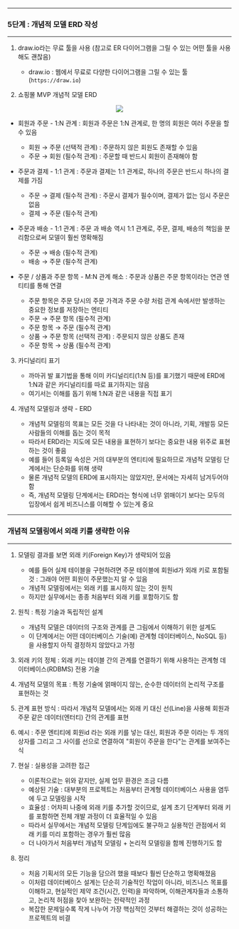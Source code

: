 -----
### 5단계 : 개념적 모델 ERD 작성
-----
1. draw.io라는 무료 툴을 사용 (참고로 ER 다이어그램을 그릴 수 있는 어떤 툴을 사용해도 괜찮음)
   - draw.io : 웹에서 무료로 다양한 다이어그램을 그릴 수 있는 툴(```https://draw.io```)

2. 쇼핑몰 MVP 개념적 모델 ERD
<div align="center">
<img src="https://github.com/user-attachments/assets/56640e93-2902-4876-9264-4f17703af4d1">
</div>

   - 회원과 주문 - 1:N 관계 : 회원과 주문은 1:N 관계로, 한 명의 회원은 여러 주문을 할 수 있음
      + 회원 → 주문 (선택적 관계) : 주문하지 않은 회원도 존재할 수 있음
      + 주문 → 회원 (필수적 관계) : 주문할 때 반드시 회원이 존재해야 함

   - 주문과 결제 - 1:1 관계 : 주문과 결제는 1:1 관계로, 하나의 주문은 반드시 하나의 결제를 가짐
      + 주문 → 결제 (필수적 관계) :  주문시 결제가 필수이며, 결제가 없는 임시 주문은 없음
      + 결제 → 주문 (필수적 관계)

   - 주문과 배송 - 1:1 관계 : 주문 과 배송 역시 1:1 관계로, 주문, 결제, 배송의 책임을 분리함으로써 모델이 훨씬 명확해짐
      + 주문 → 배송 (필수적 관계)
      + 배송 → 주문 (필수적 관계)
        
   - 주문 / 상품과 주문 항목 - M:N 관계 해소 : 주문과 상품은 주문 항목이라는 연관 엔티티를 통해 연결
     + 주문 항목은 주문 당시의 주문 가격과 주문 수량 처럼 관계 속에서만 발생하는 중요한 정보를 저장하는 엔티티
      + 주문 → 주문 항목 (필수적 관계)
      + 주문 항목 → 주문 (필수적 관계)
      + 상품 → 주문 항목 (선택적 관계) : 주문되지 않은 상품도 존재
      + 주문 항목 → 상품 (필수적 관계)

3. 카디널리티 표기
   - 까마귀 발 표기법을 통해 이미 카디널리티(1:N 등)를 표기했기 때문에 ERD에 1:N과 같은 카디널리티를 따로 표기하지는 않음
   - 여기서는 이해를 돕기 위해 1:N과 같은 내용을 직접 표기

4. 개념적 모델링과 생략 - ERD
   - 개념적 모델링의 목표는 모든 것을 다 나타내는 것이 아니라, 기획, 개발등 모든 사람들의 이해를 돕는 것이 목적
   - 따라서 ERD라는 지도에 모든 내용을 표현하기 보다는 중요한 내용 위주로 표현하는 것이 좋음
   - 예를 들어 등록일 속성은 거의 대부분의 엔티티에 필요하므로 개념적 모델링 단계에서는 단순화를 위해 생략
   - 물론 개념적 모델의 ERD에 표시하지는 않았지만, 문서에는 자세히 남겨두어야 함
   - 즉, 개념적 모델링 단계에서는 ERD라는 형식에 너무 얽매이기 보다는 모두의 입장에서 쉽게 비즈니스를 이해할 수 있는게 중요

-----
### 개념적 모델링에서 외래 키를 생략한 이유
-----
1. 모델링 결과를 보면 외래 키(Foreign Key)가 생략되어 있음
   - 예를 들어 실제 테이블을 구현하려면 주문 테이블에 회원id가 외래 키로 포함될 것 : 그래야 어떤 회원이 주문했는지 알 수 있음
   - 개념적 모델링에서는 외래 키를 표시하지 않는 것이 원칙
   -  하지만 실무에서는 종종 처음부터 외래 키를 포함하기도 함

2. 원칙 : 특정 기술과 독립적인 설계
   - 개념적 모델은 데이터의 구조와 관계를 큰 그림에서 이해하기 위한 설계도
   - 이 단계에서는 어떤 데이터베이스 기술(예) 관계형 데이터베이스, NoSQL 등)을 사용할지 아직 결정하지 않았다고 가정

3. 외래 키의 정체 : 외래 키는 테이블 간의 관계를 연결하기 위해 사용하는 관계형 데이터베이스(RDBMS) 전용 기술
4. 개념적 모델의 목표 : 특정 기술에 얽매이지 않는, 순수한 데이터의 논리적 구조를 표현하는 것
5. 관계 표현 방식 : 따라서 개념적 모델에서는 외래 키 대신 선(Line)을 사용해 회원과 주문 같은 데이터(엔터티) 간의 관계를 표현
6. 예시 : 주문 엔티티에 회원id 라는 외래 키를 넣는 대신, 회원과 주문 이라는 두 개의 상자를 그리고 그 사이를 선으로 연결하여 "회원이 주문을 한다"는 관계를 보여주는 식
7. 현실 : 실용성을 고려한 접근
   - 이론적으로는 위와 같지만, 실제 업무 환경은 조금 다름
   - 예상된 기술 : 대부분의 프로젝트는 처음부터 관계형 데이터베이스 사용을 염두에 두고 모델링을 시작
   - 효율성 : 어차피 나중에 외래 키를 추가할 것이므로, 설계 초기 단계부터 외래 키를 포함하면 전체 개발 과정이 더 효율적일 수 있음
   - 따라서 실무에서는 개념적 모델링 단계임에도 불구하고 실용적인 관점에서 외래 키를 미리 포함하는 경우가 훨씬 많음
   - 더 나아가서 처음부터 개념적 모델링 + 논리적 모델링을 함께 진행하기도 함

8. 정리
   - 처음 기획서의 모든 기능을 담으려 했을 때보다 훨씬 단순하고 명확해졌음
   - 이처럼 데이터베이스 설계는 단순히 기술적인 작업이 아니라, 비즈니스 목표를 이해하고, 현실적인 제약 조건(시간, 인력)을 파악하며, 이해관계자들과 소통하고, 논리적 허점을 찾아 보완하는 전략적인 과정
   - 복잡한 문제일수록 작게 나누어 가장 핵심적인 것부터 해결하는 것이 성공하는 프로젝트의 비결
